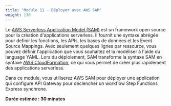 ```yaml
---
title: 'Module 11 - Déployer avec AWS SAM'
weight: 130
---
```


Le [AWS Serverless Application Model (SAM)](https://aws.amazon.com/serverless/sam/) est un framework open source pour la création d'applications serverless. Il fournit une syntaxe abrégée pour definir les fonctions, les APIs, les bases de données et les Event Source Mappings. Avec seulement quelques lignes par ressource, vous pouvez définir l'application que vous souhaitez et la modéliser à l'aide du language YAML. Lors du déploiement, SAM transforme la syntaxe SAM en syntaxe [AWS CloudFormation](https://aws.amazon.com/cloudformation/), ce qui vous permet de créer plus rapidement des applications serverless.

Dans ce module, vous utiliserez AWS SAM pour déployer une application qui configure API Gateway pour déclencher un workflow Step Functions Express synchrone.

**Durée estimée : 30 minutes**